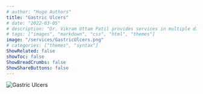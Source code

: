 ```yaml
---
# author: "Hugo Authors"
title: "Gastric Ulcers"
# date: "2022-03-05"
# description: "Dr. Vikram Uttam Patil provides services in multiple disorders"
# tags: ["images", "markdown", "css", "html", "themes"]
image: "/services/GastricUlcers.png"
# categories: ["themes", "syntax"]
ShowRelated: false
showToc: false
ShowBreadCrumbs: false
ShowShareButtons: false
---
```


![Gastric Ulcers](/services/GastricUlcers.png)
